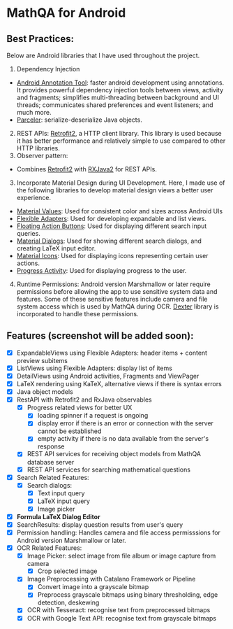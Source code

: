 # MathQA for Android

## Best Practices:
Below are Android libraries that I have used throughout the project.
1. Dependency Injection
  - [Android Annotation Tool](https://github.com/androidannotations): faster android development using annotations. It provides powerful dependency injection tools between views, activity and fragments; simplifies multi-threading between background and UI threads; communicates shared preferences and event listeners; and much more.
  - [Parceler](https://github.com/johncarl81/parceler): serialize-deserialize Java objects.
2. REST APIs: [Retrofit2](https://github.com/square/retrofit), a HTTP client library. This library is used because it has better performance and relatively simple to use compared to other HTTP libraries.
2. Observer pattern: 
  - Combines [Retrofit2](https://github.com/JakeWharton/retrofit2-rxjava2-adapter) with [RXJava2](https://github.com/ReactiveX/RxAndroid) for REST APIs.
3. Incorporate Material Design during UI Development. Here, I made use of the following libraries to develop material design views a better user experience.
  - [Material Values](https://github.com/AoDevBlue/MaterialValues): Used for consistent color and sizes across Android UIs
  - [Flexible Adapters](https://github.com/davideas/FlexibleAdapter/): Used for developing expandable and list views.
  - [Floating Action Buttons](https://github.com/Clans/FloatingActionButton): Used for displaying different search input queries.
  - [Material Dialogs](https://github.com/afollestad/material-dialogs): Used for showing different search dialogs, and creating LaTeX input editor.
  - [Material Icons](https://github.com/mikepenz/Android-Iconics): Used for displaying icons representing certain user actions.
  - [Progress Activity](https://github.com/vlonjatg/progress-activity): Used for displaying progress to the user.
4. Runtime Permissions: Android version Marshmallow or later require permissions before allowing the app to use sensitive system data and features. Some of these sensitive features include camera and file system access which is used by MathQA during OCR. [Dexter](https://github.com/Karumi/Dexter) library is incorporated to handle these permissions.

## Features (screenshot will be added soon):
- [X] ExpandableViews using Flexible Adapters: header items + content preview subitems
- [X] ListViews using Flexible Adapters: display list of items
- [X] DetailViews using Android activities, Fragments and ViewPager
- [X] LaTeX rendering using KaTeX, alternative views if there is syntax errors
- [X] Java object models 
- [X] RestAPI with Retrofit2 and RxJava observables
  - [X] Progress related views for better UX
    - [X] loading spinner if a request is ongoing
    - [X] display error if there is an error or connection with the server cannot be established
    - [X] empty activity if there is no data available from the server's response
  - [X] REST API services for receiving object models from MathQA database server
  - [X] REST API services for searching mathematical questions
- [X] Search Related Features:
  - [X] Search dialogs:
    - [X] Text input query
    - [X] LaTeX input query
    - [X] Image picker
- [X] **Formula LaTeX Dialog Editor**
- [X] SearchResults: display question results from user's query
- [X] Permission handling: Handles camera and file access permisssions for Android version Marshmallow or later.
- [X] OCR Related Features:
  - [X] Image Picker: select image from file album or image capture from camera
    - [X] Crop selected image
  - [X] Image Preprocessing with Catalano Framework or Pipeline
    - [X] Convert image into a grayscale bitmap
    - [X] Preprocess grayscale bitmaps using binary thresholding, edge detection, deskewing
  - [X] OCR with Tesseract: recognise text from preprocessed bitmaps
  - [X] OCR with Google Text API: recognise text from grayscale bitmaps
